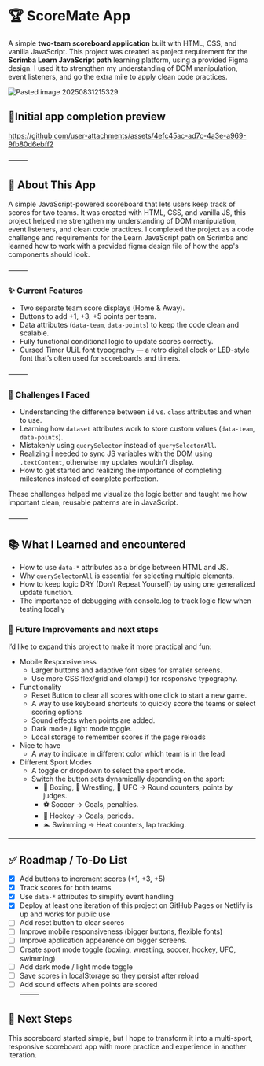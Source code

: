 # 🏆 ScoreMate App  

A simple **two-team scoreboard application** built with HTML, CSS, and vanilla JavaScript. This project was created as project requirement for the **Scrimba Learn JavaScript path** learning platform, using a provided Figma design. I used it to strengthen my understanding of DOM manipulation, event listeners, and go the extra mile to apply clean code practices.

![Pasted image 20250831215329](https://github.com/user-attachments/assets/079cdb2f-bf2b-48f0-8852-d26bae0dea6b)

## 🎥Initial app completion preview

<https://github.com/user-attachments/assets/4efc45ac-ad7c-4a3e-a969-9fb80d6ebff2>

⸻

## 🏀 About This App

A simple JavaScript-powered scoreboard that lets users keep track of scores for two teams. It was created with HTML, CSS, and vanilla JS, this project helped me strengthen my understanding of DOM manipulation, event listeners, and clean code practices. I completed the project as a code challenge and requirements for the Learn JavaScript path on Scrimba and learned how to work with a provided figma design file of how the app's components should look.

⸻

### ✨ Current Features

- Two separate team score displays (Home & Away).
- Buttons to add +1, +3, +5 points per team.
- Data attributes (`data-team`, `data-points`) to keep the code clean and scalable.
- Fully functional conditional logic to update scores correctly.
- Cursed Timer ULiL font typography — a retro digital clock or LED-style font that’s often used for scoreboards and timers.

⸻

### 🧩 Challenges I Faced

- Understanding the difference between `id` vs. `class` attributes and when to use.
- Learning how `dataset` attributes work to store custom values (`data-team`, `data-points`).
- Mistakenly using `querySelector` instead of `querySelectorAll`.
- Realizing I needed to sync JS variables with the DOM using `.textContent`, otherwise my updates wouldn’t display.
- How to get started and realizing the importance of completing milestones instead of complete perfection.

These challenges helped me visualize the logic better and taught me how important clean, reusable patterns are in JavaScript.

⸻

## 📚 What I Learned and encountered

- How to use `data-*`  attributes as a bridge between HTML and JS.
- Why `querySelectorAll` is essential for selecting multiple elements.
- How to keep logic DRY (Don’t Repeat Yourself) by using one generalized update function.
- The importance of debugging with console.log to track logic flow when testing locally

### 🚀 Future Improvements and next steps

I’d like to expand this project to make it more practical and fun:

- Mobile Responsiveness
  - Larger buttons and adaptive font sizes for smaller screens.
  - Use more CSS flex/grid and clamp() for responsive typography.
- Functionality
  - Reset Button to  clear all scores with one click to start a new game.
  - A way to use keyboard shortcuts to quickly score the teams or select scoring options
  - Sound effects when points are added.
  - Dark mode / light mode toggle.
  - Local storage to remember scores if the page reloads
- Nice to have
  - A way to indicate in different color which team is in the lead
- Different Sport Modes
  - A toggle or dropdown to select the sport mode.
  - Switch the button sets dynamically depending on the sport:
    - 🥊 Boxing, 🥋 Wrestling, 🥊 UFC → Round counters, points by judges.
    - ⚽ Soccer → Goals, penalties.
    - 🏒 Hockey → Goals, periods.
    - 🏊 Swimming → Heat counters, lap tracking.

------

## ✅ Roadmap / To-Do List

- [x] Add buttons to increment scores (+1, +3, +5)  
- [x] Track scores for both teams  
- [x] Use `data-*` attributes to simplify event handling
- [x] Deploy at least one iteration of this project on GitHub Pages or Netlify is up and works for public use
- [ ] Add reset button to clear scores  
- [ ] Improve mobile responsiveness (bigger buttons, flexible fonts)  
- [ ] Improve application appearence on bigger screens. 
- [ ] Create sport mode toggle (boxing, wrestling, soccer, hockey, UFC, swimming)  
- [ ] Add dark mode / light mode toggle  
- [ ] Save scores in localStorage so they persist after reload  
- [ ] Add sound effects when points are scored  
⸻

## 🔮 Next Steps

This scoreboard started simple, but I hope to transform it into a multi-sport, responsive scoreboard app with more practice and experience in another iteration.

